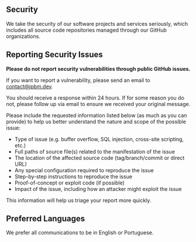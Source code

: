 ## Security

We take the security of our software projects and services seriously, which includes all source code repositories managed through our GitHub organizations.

## Reporting Security Issues

**Please do not report security vulnerabilities through public GitHub issues.**

If you want to report a vulnerability, please send an email to [contact@jpbm.dev](mailto:contact@jpbm.dev).

You should receive a response within 24 hours. If for some reason you do not, please follow up via email to ensure we received your original message. 

Please include the requested information listed below (as much as you can provide) to help us better understand the nature and scope of the possible issue:

  * Type of issue (e.g. buffer overflow, SQL injection, cross-site scripting, etc.)
  * Full paths of source file(s) related to the manifestation of the issue
  * The location of the affected source code (tag/branch/commit or direct URL)
  * Any special configuration required to reproduce the issue
  * Step-by-step instructions to reproduce the issue
  * Proof-of-concept or exploit code (if possible)
  * Impact of the issue, including how an attacker might exploit the issue

This information will help us triage your report more quickly.

## Preferred Languages

We prefer all communications to be in English or Portuguese.

<!-- Forked and modified from: https://github.com/microsoft/.github/blob/main/SECURITY.md -->
